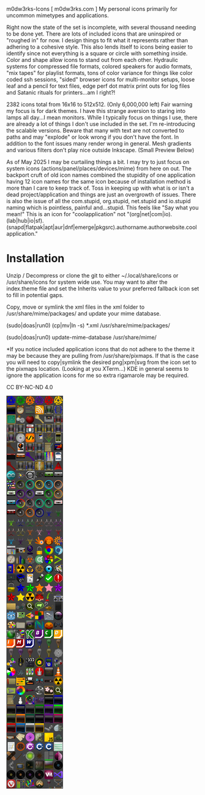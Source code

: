 m0dw3rks-Icons [ m0dw3rks.com ] My personal icons primarily for uncommon mimetypes and applications.

Right now the state of the set is incomplete, with several thousand needing to be done yet. There are lots of included icons that are uninspired or "roughed in" for now. I design things to fit what it represents rather than adhering to a cohesive style. This also lends itself to icons being easier to identify since not everything is a square or circle with something inside. Color and shape allow icons to stand out from each other. Hydraulic systems for compressed file formats, colored speakers for audio formats, "mix tapes" for playlist formats, tons of color variance for things like color coded ssh sessions, "sided" browser icons for multi-monitor setups, loose leaf and a pencil for text files, edge perf dot matrix print outs for log files and Satanic rituals for printers...am I right?!

2382 icons total from 16x16 to 512x512. (Only 6,000,000 left) Fair warning my focus is for dark themes. I have this strange aversion to staring into lamps all day...I mean monitors. While I typically focus on things I use, there are already a lot of things I don't use included in the set. I'm re-introducing the scalable versions. Beware that many with text are not converted to paths and may "explode" or look wrong if you don't have the font. In addition to the font issues many render wrong in general. Mesh gradients and various filters don't play nice outside Inkscape. (Small Preview Below)

As of May 2025 I may be curtailing things a bit. I may try to just focus on system icons (actions/panel/places/devices/mime) from here on out. The backport cruft of old icon names combined the stupidity of one application having 12 icon names for the same icon because of installation method is more than I care to keep track of. Toss in keeping up with what is or isn't a dead project/application and things are just an overgrowth of issues. There is also the issue of all the com.stupid, org.stupid, net.stupid and io.stupid naming which is pointless, painful and...stupid. This feels like "Say what you mean!" This is an icon for "coolapplication" not "(org|net|com|io).(lab|hub|io|sf).(snapd|flatpak|apt|aur|dnf|emerge|pkgsrc).authorname.authorwebsite.coolapplication."

# Installation
Unzip / Decompress or clone the git to either ~/.local/share/icons or /usr/share/icons for system wide use.
You may want to alter the index.theme file and set the Inherits value to your preferred fallback icon set to fill in potential gaps.

Copy, move or symlink the xml files in the xml folder to /usr/share/mime/packages/ and update your mime database.

(sudo|doas|run0) (cp|mv|ln -s) *.xml /usr/share/mime/packages/

(sudo|doas|run0) update-mime-database /usr/share/mime/

*If you notice included application icons that do not adhere to the theme it may be because they are pulling from /usr/share/pixmaps. If that is the case you will need to copy|symlink the desired png|xpm|svg from the icon set to the pixmaps location. (Looking at you XTerm...) KDE in general seems to ignore the application icons for me so extra rigamarole may be required.

CC BY-NC-ND 4.0

<img alt="A preview of some select icon files" title="A preview of some select icon files" text="A preview of some select icon files" src="ico-prev.jpg">

